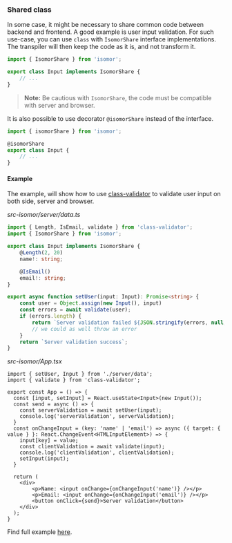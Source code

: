 ### Shared class

In some case, it might be necessary to share common code between backend and frontend. A good example is user input validation. For such use-case, you can use `class` with `IsomorShare` interface implementations. The transpiler will then keep the code as it is, and not transform it.

```ts
import { IsomorShare } from 'isomor';

export class Input implements IsomorShare {
    // ...
}
```

> **Note:** Be cautious with `IsomorShare`, the code must be compatible with server and browser.

It is also possible to use decorator `@isomorShare` instead of the interface.

```ts
import { isomorShare } from 'isomor';

@isomorShare
export class Input {
    // ...
}
```

#### Example

The example, will show how to use [class-validator](https://www.npmjs.com/package/class-validator) to validate user input on both side, server and browser.

*src-isomor/server/data.ts*
```ts
import { Length, IsEmail, validate } from 'class-validator';
import { IsomorShare } from 'isomor';

export class Input implements IsomorShare {
    @Length(2, 20)
    name!: string;

    @IsEmail()
    email!: string;
}

export async function setUser(input: Input): Promise<string> {
    const user = Object.assign(new Input(), input)
    const errors = await validate(user);
    if (errors.length) {
        return `Server validation failed ${JSON.stringify(errors, null, 4)}`;
        // we could as well throw an error
    }
    return `Server validation success`;
}
```

*src-isomor/App.tsx*
```tsx
import { setUser, Input } from './server/data';
import { validate } from 'class-validator';

export const App = () => {
  const [input, setInput] = React.useState<Input>(new Input());
  const send = async () => {
    const serverValidation = await setUser(input);
    console.log('serverValidation', serverValidation);
  }
  const onChangeInput = (key: 'name' | 'email') => async ({ target: { value } }: React.ChangeEvent<HTMLInputElement>) => {
    input[key] = value;
    const clientValidation = await validate(input);
    console.log('clientValidation', clientValidation);
    setInput(input);
  }

  return (
    <div>
        <p>Name: <input onChange={onChangeInput('name')} /></p>
        <p>Email: <input onChange={onChangeInput('email')} /></p>
        <button onClick={send}>Server validation</button>
    </div>
  );
}
```

Find full example [here](https://github.com/apiel/isomor/tree/master/packages/example/react-validator).